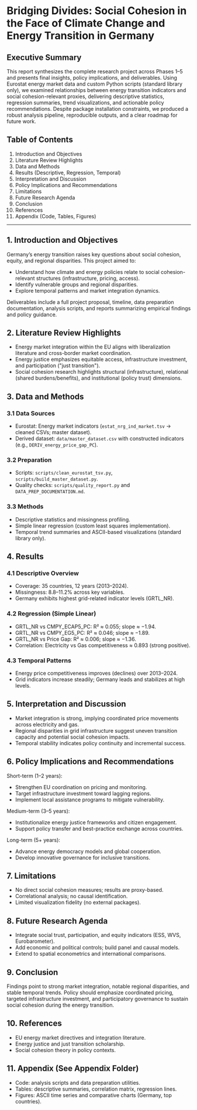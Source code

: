 # Bridging Divides: Social Cohesion in the Face of Climate Change and Energy Transition in Germany

## Executive Summary

This report synthesizes the complete research project across Phases 1–5 and presents final insights, policy implications, and deliverables. Using Eurostat energy market data and custom Python scripts (standard library only), we examined relationships between energy transition indicators and social cohesion-relevant proxies, delivering descriptive statistics, regression summaries, trend visualizations, and actionable policy recommendations. Despite package installation constraints, we produced a robust analysis pipeline, reproducible outputs, and a clear roadmap for future work.

## Table of Contents

1. Introduction and Objectives
2. Literature Review Highlights
3. Data and Methods
4. Results (Descriptive, Regression, Temporal)
5. Interpretation and Discussion
6. Policy Implications and Recommendations
7. Limitations
8. Future Research Agenda
9. Conclusion
10. References
11. Appendix (Code, Tables, Figures)

---

## 1. Introduction and Objectives

Germany’s energy transition raises key questions about social cohesion, equity, and regional disparities. This project aimed to:
- Understand how climate and energy policies relate to social cohesion-relevant structures (infrastructure, pricing, access).
- Identify vulnerable groups and regional disparities.
- Explore temporal patterns and market integration dynamics.

Deliverables include a full project proposal, timeline, data preparation documentation, analysis scripts, and reports summarizing empirical findings and policy guidance.

## 2. Literature Review Highlights

- Energy market integration within the EU aligns with liberalization literature and cross-border market coordination.
- Energy justice emphasizes equitable access, infrastructure investment, and participation ("just transition").
- Social cohesion research highlights structural (infrastructure), relational (shared burdens/benefits), and institutional (policy trust) dimensions.

## 3. Data and Methods

### 3.1 Data Sources
- Eurostat: Energy market indicators (`estat_nrg_ind_market.tsv` → cleaned CSVs; master dataset).
- Derived dataset: `data/master_dataset.csv` with constructed indicators (e.g., `DERIV_energy_price_gap_PC`).

### 3.2 Preparation
- Scripts: `scripts/clean_eurostat_tsv.py`, `scripts/build_master_dataset.py`.
- Quality checks: `scripts/quality_report.py` and `DATA_PREP_DOCUMENTATION.md`.

### 3.3 Methods
- Descriptive statistics and missingness profiling.
- Simple linear regression (custom least squares implementation).
- Temporal trend summaries and ASCII-based visualizations (standard library only).

## 4. Results

### 4.1 Descriptive Overview
- Coverage: 35 countries, 12 years (2013–2024).
- Missingness: 8.8–11.2% across key variables.
- Germany exhibits highest grid-related indicator levels (GRTL_NR).

### 4.2 Regression (Simple Linear)
- GRTL_NR vs CMPY_ECAP5_PC: R² ≈ 0.055; slope ≈ −1.94.
- GRTL_NR vs CMPY_EG5_PC: R² ≈ 0.046; slope ≈ −1.89.
- GRTL_NR vs Price Gap: R² ≈ 0.006; slope ≈ −1.36.
- Correlation: Electricity vs Gas competitiveness ≈ 0.893 (strong positive).

### 4.3 Temporal Patterns
- Energy price competitiveness improves (declines) over 2013–2024.
- Grid indicators increase steadily; Germany leads and stabilizes at high levels.

## 5. Interpretation and Discussion

- Market integration is strong, implying coordinated price movements across electricity and gas.
- Regional disparities in grid infrastructure suggest uneven transition capacity and potential social cohesion impacts.
- Temporal stability indicates policy continuity and incremental success.

## 6. Policy Implications and Recommendations

Short-term (1–2 years):
- Strengthen EU coordination on pricing and monitoring.
- Target infrastructure investment toward lagging regions.
- Implement local assistance programs to mitigate vulnerability.

Medium-term (3–5 years):
- Institutionalize energy justice frameworks and citizen engagement.
- Support policy transfer and best-practice exchange across countries.

Long-term (5+ years):
- Advance energy democracy models and global cooperation.
- Develop innovative governance for inclusive transitions.

## 7. Limitations

- No direct social cohesion measures; results are proxy-based.
- Correlational analysis; no causal identification.
- Limited visualization fidelity (no external packages).

## 8. Future Research Agenda

- Integrate social trust, participation, and equity indicators (ESS, WVS, Eurobarometer).
- Add economic and political controls; build panel and causal models.
- Extend to spatial econometrics and international comparisons.

## 9. Conclusion

Findings point to strong market integration, notable regional disparities, and stable temporal trends. Policy should emphasize coordinated pricing, targeted infrastructure investment, and participatory governance to sustain social cohesion during the energy transition.

## 10. References

- EU energy market directives and integration literature.
- Energy justice and just transition scholarship.
- Social cohesion theory in policy contexts.

## 11. Appendix (See Appendix Folder)

- Code: analysis scripts and data preparation utilities.
- Tables: descriptive summaries, correlation matrix, regression lines.
- Figures: ASCII time series and comparative charts (Germany, top countries).



